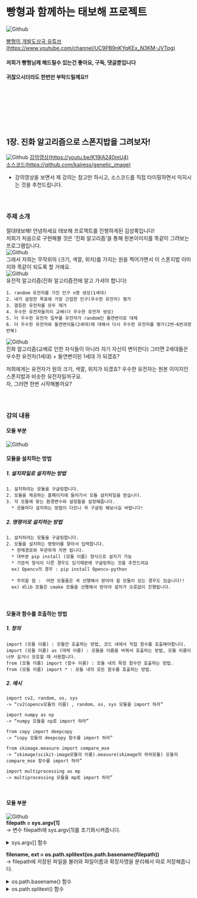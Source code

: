 # 빵형과 함께하는 태보해 프로젝트  
![Github](04.png)  
  
[빵형의 개발도상국 유튜브(https://www.youtube.com/channel/UC9PB9nKYqKEx_N3KM-JVTpg)](https://www.youtube.com/channel/UC9PB9nKYqKEx_N3KM-JVTpg "title")  
  
 #### 저희가 빵형님께 해드릴수 있는건 좋아요, 구독, 댓글뿐입니다  
 #### 귀찮으시더라도 한번만 부탁드릴께요!!  
　  
　  
 　 
-----------------

## 1장. 진화 알고리즘으로 스폰지밥을 그려보자!
  
  ![Github](05.png) 
  [강의영상(https://youtu.be/K19IA240mU4)](https://youtu.be/K19IA240mU4 "title")  
  [소스코드(https://github.com/kairess/genetic_image)](https://github.com/kairess/genetic_image "title")  
  
  * 강의영상을 보면서 제 강의는 참고만 하시고, 소스코드를 직접 타이핑하면서 익히시는 것을 추천드립니다.  
　  
　  
  
### 주제 소개  
절대태보해! 안녕하세요 태보해 프로젝트를 진행하게된 김성록입니다!  
저희가 처음으로 구현해볼 것은 '진화 알고리즘'을 통해 원본이미지를 똑같이 그려보는 프로그램입니다.  
![Github](spongebob.jpg)  
그래서 저희는 무작위의 (크기, 색깔, 위치)를 가지는 원을 찍어가면서 이 스폰지밥 이미지와 똑같이 되도록 할 거예요.  
![Github](07.png)  
유전적 알고리즘(진화 알고리즘전에 알고 가셔야 합니다)  
  
    1. random 유전자를 가진 인구 n명 생성(1세대)  
    2. 내가 설정한 목표에 가장 근접한 인구(우수한 유전자) 평가  
    3. 열등한 유전자를 모두 제거  
    4. 우수한 유전자들끼리 교배(더 우수한 유전자 생성)  
    5. 더 우수한 유전자 일부를 유전자가 random인 돌연변이로 대체
    6. 더 우수한 유전자와 돌연변이들(2세대)에 대해서 다시 우수한 유전자를 평가(2번~6번과정 반복)  
  
  
![Github](08.png)  
진화 알고리즘(교배로 인한 자식들이 아니라 자기 자신이 변이한다) 
그러면 2세대들은 우수한 유전자(1세대) + 돌연변이된 1세대 가 되겠죠?  
  
저희에게는 유전자가 원의 크기, 색깔, 위치가 되겠죠? 우수한 유전자는 원본 이미지인 스폰지밥과 비슷한 유전자일꺼구요.  
자, 그러면 한번 시작해볼까요?  
　  
　   
    
### 강의 내용  
  
#### 모듈 부분　  
![Github](01.png)   
  
  
#### 모듈을 설치하는 방법
  ##### 1. 설치파일로 설치하는 방법  
    1. 설치하려는 모듈을 구글링합니다.  
    2. 모듈을 제공하는 홈페이지에 들어가서 모듈 설치파일을 받습니다.  
    3. 각 모듈에 맞는 환경변수와 설정들을 설정해줍니다.    
      * 모듈마다 설치하는 방법이 다르니 꼭 구글링 해보시길 바랍니다!

  ##### 2. 명령어로 설치하는 방법  
    1. 설치하려는 모듈을 구글링합니다.  
    2. 모듈을 설치하는 명령어를 찾아서 입력합니다.  
      * 현재경로와 무관하게 치면 됩니다.  
      * 대부분 pip install (모듈 이름) 형식으로 설치가 가능  
      * 가끔씩 형식이 다른 경우도 있기때문에 구글링하는 것을 추천드려요  
      ex) Opencv의 경우 : pip install Opencv-python  
        
      * 주의할 점 :  어떤 모듈들은 꼭 선행해서 받아야 할 모듈이 있는 경우도 있습니다!!   
      ex) dlib 모듈은 cmake 모듈을 선행해서 받아야 설치가 오류없이 진행됩니다.
　     
          
      
#### 모듈과 함수를 호출하는 방법
  
  ##### 1. 정의
    import (모듈 이름) : 모듈만 호출하는 방법, 코드 내에서 직접 함수를 호출해야합니다.  
    import (모듈 이름) as (대체 이름) : 모듈을 이름을 바꿔서 호출하는 방법, 모듈 이름이 너무 길거나 모호할 때 사용합니다.  
    from (모듈 이름) import (함수 이름) : 모듈 내의 특정 함수만 호출하는 방법.  
    from (모듈 이름) import * : 모듈 내의 모든 함수를 호출하는 방법.  
    
  ##### 2. 예시
       
    import cv2, random, os, sys  
    -> “cv2(opencv모듈의 이름) , random, os, sys 모듈을 import 하라”  
  
    import numpy as np  
    -> “numpy 모듈을 np로 import 하라”   
  
    from copy import deepcopy  
    -> “copy 모듈의 deepcopy 함수를 import 하라”
  
    from skimage.measure import compare_mse  
    -> “skimage(scikit-image모듈의 이름).measure(skimage의 하위모듈) 모듈의 compare_mse 함수를 import 하라”  
  
    import multiprocessing as mp  
    -> multiprocessing 모듈을 mp로 import 하라”
 
  
  
#### 모듈 부분　  
![Github](02.png)    
**filepath = sys.argv[1]**  
  -> 변수 filepath에 sys.argv[1]를 초기화시켜줍니다.  
<details>
  <summary>sys.argv[] 함수</summary>
  <div markdown="1">  

  ### sys 모듈 - argv[] 함수

  ##### 함수 의미
    개발자가 입력하는 명령어를 string으로 받는 함수  

  ##### 입력 형식
    sys.argv[int]  

  ##### 반환 형식
    string

  ##### 사용 방법   
    1. import sys ( sys 모듈을 import 해줍니다.)   
    2. sys.argv[n] ( int형의 순서 n을 넣어줍니다.)   

  ##### 사용 예시  
  > ###### [cmd창]    
  >     python d:\argvTest.py arg1 arg2  
  > ###### [결과창]
  >     argv[0] value = argvTest (파일이름;디폴트값)  
  >     argv[1] value = arg1  
  >     argv[2] value = arg2  

   -----------

  </div>
</details>  
  
**filename, ext = os.path.splitext(os.path.basename(filepath))**  
  -> filepath에 저장된 파일을 불러와 파일이름과 확장자명을 분리해서 따로 저장해줍니다.  
<details>
  <summary>os.path.basename() 함수</summary>
  <div markdown="1">  

  ### os 모듈 - os.path.basename() 함수

  ##### 함수 의미
    파일을 보여주는 함수 / 형식에 맞지않으면 아무것도 나오지 않습니다.  

  ##### 입력 형식
    os.path.basename(string)

  ##### 반환 형식
    string

  ##### 사용 방법   
    1. import os ( os 모듈을 import 해줍니다.)   
    2. os.path.basename(name) ( string형의 파일경로 name을 넣어줍니다.)   

  ##### 사용 예시  
  > ###### [코드창]    
  >     name = c:\temp\python\data.txt  
  > ###### [결과창]
  >     os.path.basename(name) = “data.txt”  

   -----------

  </div>
</details>  
<details>
 <summary>os.path.splitext() 함수</summary>
  <div markdown="1">  

  ### os 모듈 - os.path.splitext() 함수

  ##### 함수 의미
    확장자만 따로 떨어뜨리는 함수  

  ##### 입력 형식
    os.path.splitext(string)

  ##### 반환 형식
    string, string

  ##### 사용 방법   
    1. import os ( os 모듈을 import 해줍니다.)   
    2. os.path.splitext(name) ( string형의 파일이름 name을 넣어줍니다.)   

  ##### 사용 예시  
  > ###### [코드창]    
  >     name = data.txt 
  > ###### [결과창]
  >     os.path.splitext(name) = “data”, “.txt”  

   -----------

  </div>
</details>  
